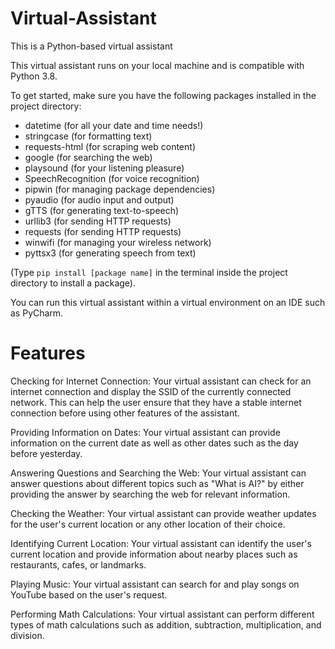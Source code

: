 # Virtual-Assistant

This is a Python-based virtual assistant 

This virtual assistant runs on your local machine and is compatible with Python 3.8.

To get started, make sure you have the following packages installed in the project directory:
- datetime (for all your date and time needs!)
- stringcase (for formatting text)
- requests-html (for scraping web content)
- google (for searching the web)
- playsound (for your listening pleasure)
- SpeechRecognition (for voice recognition)
- pipwin (for managing package dependencies)
- pyaudio (for audio input and output)
- gTTS (for generating text-to-speech)
- urllib3 (for sending HTTP requests)
- requests (for sending HTTP requests)
- winwifi (for managing your wireless network)
- pyttsx3 (for generating speech from text)

(Type `pip install [package name]` in the terminal inside the project directory to install a package).

You can run this virtual assistant within a virtual environment on an IDE such as PyCharm.


# Features 

Checking for Internet Connection: Your virtual assistant can check for an internet connection and display the SSID of the currently connected network. This can help the user ensure that they have a stable internet connection before using other features of the assistant.

Providing Information on Dates: Your virtual assistant can provide information on the current date as well as other dates such as the day before yesterday. 

Answering Questions and Searching the Web: Your virtual assistant can answer questions about different topics such as "What is AI?" by either providing the answer by searching the web for relevant information.

Checking the Weather: Your virtual assistant can provide weather updates for the user's current location or any other location of their choice.

Identifying Current Location: Your virtual assistant can identify the user's current location and provide information about nearby places such as restaurants, cafes, or landmarks.

Playing Music: Your virtual assistant can search for and play songs on YouTube based on the user's request.

Performing Math Calculations: Your virtual assistant can perform different types of math calculations such as addition, subtraction, multiplication, and division.

